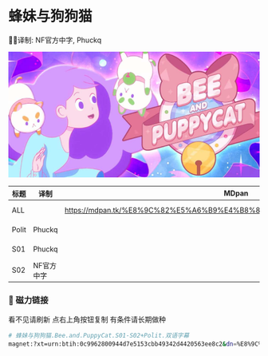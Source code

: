 # 蜂妹与狗狗猫

✍🏻译制: NF官方中字, Phuckq

![Bee-Puppycat.jpg](Bee-Puppycat.jpg)

| 标题 | 译制 | MDpan | 阿里 | 百度 |
| --- | --- | --- | --- | --- |
| ALL |  | https://mdpan.tk/%E8%9C%82%E5%A6%B9%E4%B8%8E%E7%8B%97%E7%8B%97%E7%8C%AB | https://www.aliyundrive.com/s/c5rqp6sWSdK | https://pan.baidu.com/s/1RzT4zUW483QuzPM8xlLymQ?pwd=3rew |
| Polit | Phuckq |  | https://www.aliyundrive.com/s/c5rqp6sWSdK | https://pan.baidu.com/s/1wXzCVSJOOGMAwt9ixet8Rw?pwd=rsah |
| S01 | Phuckq |  | https://www.aliyundrive.com/s/c5rqp6sWSdK | https://pan.baidu.com/s/1-uYsRmePLrxfrCLC4c4n-g?pwd=7dje |
| S02 | NF官方中字 |  | https://www.aliyundrive.com/s/c5rqp6sWSdK | https://pan.baidu.com/s/11KLbTpjhBcq038RSkDsGrw?pwd=m4xa |

### 🧲 磁力链接

看不见请刷新 点右上角按钮复制 有条件请长期做种

```bash
# 蜂妹与狗狗猫.Bee.and.PuppyCat.S01-S02+Polit.双语字幕
magnet:?xt=urn:btih:0c9962800944d7e5153cbb49342d4420563ee8c2&dn=%E8%9C%82%E5%A6%B9%E4%B8%8E%E7%8B%97%E7%8B%97%E7%8C%AB.Bee.and.PuppyCat.S01-S02%2BPolit.%E5%8F%8C%E8%AF%AD%E5%AD%97%E5%B9%95&tr=http%3A%2F%2Falltorrents.net%3A80%2Fbt%2Fannounce.php&tr=http%3A%2F%2Fbluebird-hd.org%2Fannounce.php&tr=http%3A%2F%2Fwww.thetradersden.org%2Fforums%2Ftracker%2Fannounce.php&tr=http%3A%2F%2Ftracker.trancetraffic.com%3A80%2Fannounce.php&tr=http%3A%2F%2Firrenhaus.dyndns.dk%3A80%2Fannounce.php&tr=http%3A%2F%2F1337.abcvg.info%3A80%2Fannounce&tr=http%3A%2F%2Fbt.beatrice-raws.org%3A80%2Fannounce&tr=http%3A%2F%2Fwww.tribalmixes.com%3A80%2Fannounce.php&tr=http%3A%2F%2Fwww.wareztorrent.com%3A80%2Fannounce
```